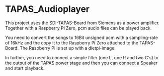 # TAPAS_Audioplayer
This project uses the SDI-TAPAS-Board from Siemens as a power amplifier. Together with a Raspberry Pi Zero, pcm audio files can be played back.

You need to convert the songs to 16Bit unsigned pcm with a sampling-rate of 16kHz and the copy it to the Raspberry Pi Zero 
attached to the TAPAS-Board. The Raspberry Pi is set up with a dietpi-image. 

In further, you need to connect a simple filter (one L, one R and two C's) to the output of the TAPAS power stage and 
then you can connect a Speaker and start playback. 
